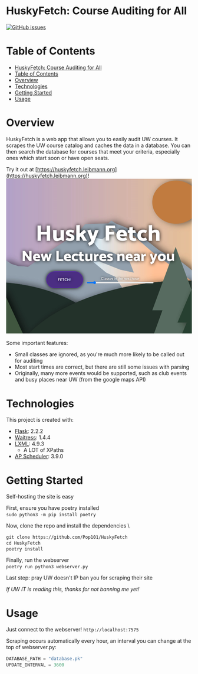# HuskyFetch: Course Auditing for All

[![GitHub issues](https://img.shields.io/github/issues/Pop101/HuskyFetch)]([https://](https://github.com/Pop101/HuskyFetch/issues))

# Table of Contents

- [HuskyFetch: Course Auditing for All](#huskyfetch-course-auditing-for-all)
- [Table of Contents](#table-of-contents)
- [Overview](#overview)
- [Technologies](#technologies)
- [Getting Started](#getting-started)
- [Usage](#usage)

# Overview

HuskyFetch is a web app that allows you to easily audit UW courses. It scrapes the UW course catalog and caches the data in a database. You can then search the database for courses that meet your criteria, especially ones which start soon or have open seats.

Try it out at [https://huskyfetch.leibmann.org](https://huskyfetch.leibmann.org)!
![A screenshot of the site](.github/screenshot.png)

Some important features:
- Small classes are ignored, as you're much more likely to be called out for auditing
- Most start times are correct, but there are still some issues with parsing
- Originally, many more events would be supported, such as club events and busy places near UW (from the google maps API)

# Technologies

This project is created with:

- [Flask](https://flask.palletsprojects.com/en/2.2.x/): 2.2.2
- [Waitress](https://docs.pylonsproject.org/projects/waitress/en/stable/): 1.4.4
- [LXML](https://lxml.de/): 4.9.3
  -  A LOT of XPaths 
- [AP Scheduler](https://apscheduler.readthedocs.io/en/stable/): 3.9.0
  
# Getting Started

Self-hosting the site is easy

First, ensure you have poetry installed \
```sudo python3 -m pip install poetry```

Now, clone the repo and install the dependencies \
```
git clone https://github.com/Pop101/HuskyFetch
cd HuskyFetch
poetry install
```

Finally, run the webserver \
```poetry run python3 webserver.py```

Last step: pray UW doesn't IP ban you for scraping their site

*If UW IT is reading this, thanks for not banning me yet!*

# Usage

Just connect to the webserver!
```http://localhost:7575```

Scraping occurs automatically every hour, an interval you can change at the top of webserver.py:
```python
DATABASE_PATH = "database.pk"
UPDATE_INTERVAL = 3600
```
